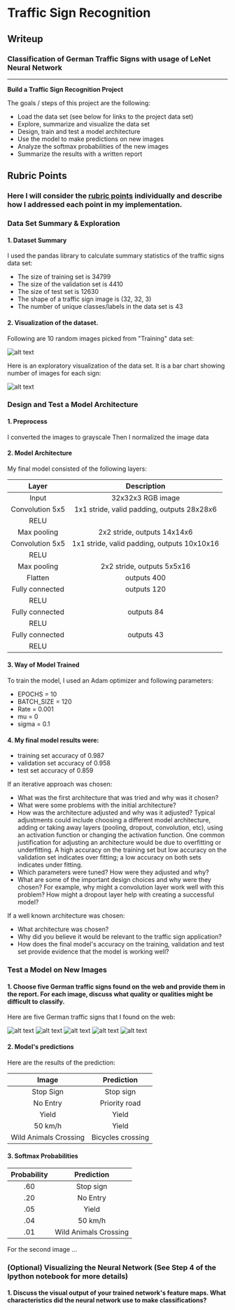 # **Traffic Sign Recognition** 

## Writeup

### Classification of German Traffic Signs with usage of LeNet Neural Network

---

**Build a Traffic Sign Recognition Project**

The goals / steps of this project are the following:
* Load the data set (see below for links to the project data set)
* Explore, summarize and visualize the data set
* Design, train and test a model architecture
* Use the model to make predictions on new images
* Analyze the softmax probabilities of the new images
* Summarize the results with a written report


[//]: # (Image References)

[image1]: ./Data_Images/Image1.png "Visualization Data Random Images"
[image2]: ./Data_Images/Image2.png "Visualization Data Bar Chart"
[image3]: ./Data_Images/Image3.png "German Traffic Signs from Web"
[image4]: ./Web_Test_Images/No_Entry.jfif "No_Entry"
[image5]: ./Web_Test_Images/SpeedLimit_50.jfif "SpeedLimit_50"
[image6]: ./Web_Test_Images/Stop_Sign.jfif "Stop_Sign"
[image7]: ./Web_Test_Images/WildAnimalCrossing_Sign.jfif "WildAnimalCrossing_Sign"
[image8]: ./Web_Test_Images/Yield_Sign.jfif "Yield_Sign"

## Rubric Points
### Here I will consider the [rubric points](https://review.udacity.com/#!/rubrics/481/view) individually and describe how I addressed each point in my implementation.  

### Data Set Summary & Exploration

#### 1. Dataset Summary

I used the pandas library to calculate summary statistics of the traffic
signs data set:

* The size of training set is 34799
* The size of the validation set is 4410
* The size of test set is 12630
* The shape of a traffic sign image is (32, 32, 3)
* The number of unique classes/labels in the data set is 43

#### 2. Visualization of the dataset.

Following are 10 random images picked from "Training" data set:

![alt text][image1]

Here is an exploratory visualization of the data set. It is a bar chart showing number of images for each sign:

![alt text][image2]

### Design and Test a Model Architecture

#### 1. Preprocess

I converted the images to grayscale
Then I normalized the image data


#### 2. Model Architecture 

My final model consisted of the following layers:

| Layer         		|     Description	        					| 
|:---------------------:|:---------------------------------------------:| 
| Input         		| 32x32x3 RGB image   							| 
| Convolution 5x5     	| 1x1 stride, valid padding, outputs 28x28x6 	|
| RELU					|												|
| Max pooling	      	| 2x2 stride, outputs 14x14x6 					|
| Convolution 5x5	    | 1x1 stride, valid padding, outputs 10x10x16	|
| RELU					|												|
| Max pooling	      	| 2x2 stride, outputs 5x5x16 					|
| Flatten	        	| outputs 400 									|
| Fully connected		| outputs 120  									|
| RELU					|												|
| Fully connected		| outputs 84  									|
| RELU					|												|
| Fully connected		| outputs 43  									|
| RELU					|												|
 


#### 3. Way of Model Trained
To train the model, I used an Adam optimizer and following parameters:

* EPOCHS = 10
* BATCH_SIZE = 120
* Rate = 0.001
* mu = 0
* sigma = 0.1


#### 4. My final model results were:

* training set accuracy of 0.987
* validation set accuracy of 0.958
* test set accuracy of 0.859

If an iterative approach was chosen:
* What was the first architecture that was tried and why was it chosen?
* What were some problems with the initial architecture?
* How was the architecture adjusted and why was it adjusted? Typical adjustments could include choosing a different model architecture, adding or taking away layers (pooling, dropout, convolution, etc), using an activation function or changing the activation function. One common justification for adjusting an architecture would be due to overfitting or underfitting. A high accuracy on the training set but low accuracy on the validation set indicates over fitting; a low accuracy on both sets indicates under fitting.
* Which parameters were tuned? How were they adjusted and why?
* What are some of the important design choices and why were they chosen? For example, why might a convolution layer work well with this problem? How might a dropout layer help with creating a successful model?

If a well known architecture was chosen:
* What architecture was chosen?
* Why did you believe it would be relevant to the traffic sign application?
* How does the final model's accuracy on the training, validation and test set provide evidence that the model is working well?
 

### Test a Model on New Images

#### 1. Choose five German traffic signs found on the web and provide them in the report. For each image, discuss what quality or qualities might be difficult to classify.

Here are five German traffic signs that I found on the web:

![alt text][image4] ![alt text][image5]
![alt text][image6] ![alt text][image7]
![alt text][image8]

#### 2. Model's predictions 

Here are the results of the prediction:

| Image			        |     Prediction	        					| 
|:---------------------:|:---------------------------------------------:| 
| Stop Sign      		| Stop sign   									| 
| No Entry     			| Priority road									|
| Yield					| Yield											|
| 50 km/h	      		| Yield							 				|
| Wild Animals Crossing | Bicycles crossing								|


#### 3. Softmax Probabilities

| Probability         	|     Prediction	        					| 
|:---------------------:|:---------------------------------------------:| 
| .60         			| Stop sign   									| 
| .20     				| No Entry 										|
| .05					| Yield											|
| .04	      			| 50 km/h						 				|
| .01				    | Wild Animals Crossing							|


For the second image ... 

### (Optional) Visualizing the Neural Network (See Step 4 of the Ipython notebook for more details)
#### 1. Discuss the visual output of your trained network's feature maps. What characteristics did the neural network use to make classifications?


